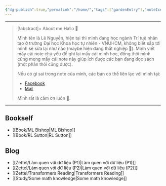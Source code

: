 ```yaml
---
{"dg-publish":true,"permalink":"/home/","tags":["gardenEntry"],"noteIcon":"📝","created":"2024-03-20T00:13:20.890+07:00","updated":"2024-05-01T20:32:20.783+07:00"}
---
```


---

>[!abstract]+ About me
>Hallo 🤗
>
>Mình tên là Lê Nguyễn, hiện tại thì mình đang học ngành Trí tuệ nhân tạo ở trường Đại học Khoa học tự nhiên - VNUHCM, không biết sắp tới mình sẽ sửa lại như nào (maybe hiện đang thất nghiệp 🥲). Mình viết mấy cái note chủ yếu để ghi lại mấy cái mình học, đồng thời mình cũng mong mấy cái note này giúp ích được các bạn đang đọc sách (một phần thôi cũng được).
>
>Nếu có gì sai trong note của mình, các bạn có thể liên lạc với mình tại:
>- [Facebook](https://www.facebook.com/profile.php?id=100081741695746)
>- [Mail](mailto:lenguyen18072003@gmail.com)
>
>Mình rất là cảm ơn luôn 🥰.

---
## Bookself

- [[Book/ML Bishop\|ML Bishop]]
- [[Book/RL Sutton\|RL Sutton]]
## Blog

- [[Zettel/Làm quen với dữ liệu (P1)\|Làm quen với dữ liệu (P1)]]
- [[Zettel/Làm quen với dữ liệu (P2)\|Làm quen với dữ liệu (P2)]]
- [[Zettel/Transformers Reading\|Transformers Reading]]
- [[Study/Some math knowledge\|Some math knowledge]]